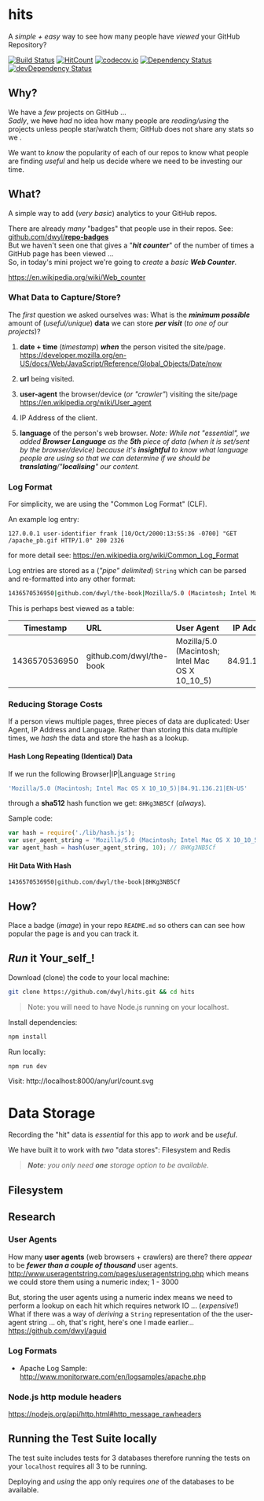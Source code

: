 # hits

A _simple + easy_ way to see how many people have _viewed_ your GitHub Repository?

[![Build Status](https://travis-ci.org/dwyl/hits.svg)](https://travis-ci.org/dwyl/hits)
[![HitCount](https://hitt.herokuapp.com/nelsonic/hits.svg)](https://github.com/nelsonic/hits)
[![codecov.io](http://codecov.io/github/dwyl/hits/coverage.svg?branch=master)](http://codecov.io/github/dwyl/hits?branch=master)
[![Dependency Status](https://david-dm.org/dwyl/hits.svg)](https://david-dm.org/dwyl/hits)
[![devDependency Status](https://david-dm.org/dwyl/hits/dev-status.svg)](https://david-dm.org/dwyl/hits#info=devDependencies)


## Why?

We have a _few_ projects on GitHub ... <br />
_Sadly_, we ~~have~~ _had_ no idea how many people
are _reading/using_ the projects 
unless people star/watch them; 
GitHub does not share any stats so we .

We want to *know* the popularity of each of our repos
to know what people are finding _useful_ and help us
decide where we need to be investing our time.

## What?

A simple way to add (*very basic*) analytics to your GitHub repos.

There are already *many* "badges" that people use in their repos.
See: [github.com/dwyl/**repo-badges**](https://github.com/dwyl/repo-badges) <br />
But we haven't seen one that gives a "***hit counter***"
of the number of times a GitHub page has been viewed ... <br />
So, in today's mini project we're going to _create_ a _basic **Web Counter**_.

https://en.wikipedia.org/wiki/Web_counter

### What Data to Capture/Store?

The _first_ question we asked ourselves was:
What is the ***minimum possible*** amount of (_useful/unique_)
**data** we can store ***per visit*** (_to one of our projects_)?

1. **date + time** (_timestamp_) ***when*** 
the person visited the site/page. <br />
https://developer.mozilla.org/en-US/docs/Web/JavaScript/Reference/Global_Objects/Date/now

2. **url** being visited.

3. **user-agent** the browser/device (_or "crawler"_) visiting the site/page
https://en.wikipedia.org/wiki/User_agent

4. IP Address of the client.

5. **language** of the person's web browser. 
_Note: While not "essential", we added **Browser Language** 
as the **5th** piece of data (when it is set/sent by the browser/device)
because it's **insightful** to know what language people are using
so that we can determine if we should be **translating**/"**localising**" 
our content._

### Log Format

For simplicity, we are using the "Common Log Format" (CLF).

An example log entry: 
```
127.0.0.1 user-identifier frank [10/Oct/2000:13:55:36 -0700] "GET /apache_pb.gif HTTP/1.0" 200 2326
```
for more detail see: https://en.wikipedia.org/wiki/Common_Log_Format

Log entries are stored as a (_"pipe" delimited_) `String` 
which can be parsed and re-formatted into any other format:  

```sh
1436570536950|github.com/dwyl/the-book|Mozilla/5.0 (Macintosh; Intel Mac OS X 10_10_5)|88.88.88.88|EN-US
```
This is perhaps best viewed as a table:

| Timestamp     | URL | User Agent  | IP Address   | Language |
| ------------- |:------------|:------------|:------------:|:--------:|
| 1436570536950 | github.com/dwyl/the-book | Mozilla/5.0 (Macintosh; Intel Mac OS X 10_10_5) | 84.91.136.21 | EN-GB    |


### Reducing Storage Costs

If a person views multiple pages, three pieces of data are duplicated:
User Agent, IP Address and Language.
Rather than storing this data multiple times, we _hash_ the data 
and store the hash as a lookup.

#### Hash Long Repeating (Identical) Data

If we run the following Browser|IP|Language `String`
```sh
'Mozilla/5.0 (Macintosh; Intel Mac OS X 10_10_5)|84.91.136.21|EN-US'
```
through a **sha512** hash function we get: `8HKg3NB5Cf` (_always_).

Sample code:
```js
var hash = require('./lib/hash.js');
var user_agent_string = 'Mozilla/5.0 (Macintosh; Intel Mac OS X 10_10_5)|88.88.88.88|EN-US';
var agent_hash = hash(user_agent_string, 10); // 8HKg3NB5Cf
```

#### Hit Data With Hash

```
1436570536950|github.com/dwyl/the-book|8HKg3NB5Cf
```


## How?

Place a badge (*image*) in your repo `README.md` so others can
can see how popular the page is and you can track it.



## _Run_ it Your_self_!

Download (clone) the code to your local machine:

```sh
git clone https://github.com/dwyl/hits.git && cd hits
```

> Note: you will need to have Node.js running on your localhost.

Install dependencies:
```sh
npm install
```
Run locally:
```sh
npm run dev
```
Visit: http://localhost:8000/any/url/count.svg


# Data Storage

Recording the "hit" data is _essential_ 
for this app to _work_ and be _useful_.

We have built it to work with _two_ "data stores": 
Filesystem and Redis <!-- and PostgreSQL. --> <br />
> _**Note**: you only need **one** storage option to be available_.

## Filesystem




## Research

### User Agents

How many **user agents** (web browsers + crawlers) are there?
there *appear* to be ***fewer than a couple of thousand*** user agents. http://www.useragentstring.com/pages/useragentstring.php
which means we could store them using a numeric index; 1 - 3000

But, storing the user agents using a numeric index means we
need to perform a lookup on each hit which requires network IO ...
(*expensive*!)
What if there was a way of *deriving* a `String` representation of the
the user-agent string ... oh, that's right, here's one I made earlier...
https://github.com/dwyl/aguid

### Log Formats

+ Apache Log Sample:
http://www.monitorware.com/en/logsamples/apache.php

### Node.js http module headers

https://nodejs.org/api/http.html#http_message_rawheaders

## Running the Test Suite locally

The test suite includes tests for 3 databases
therefore running the tests on your `localhost` 
requires all 3 to be running.

Deploying and _using_ the app only requires _one_ 
of the databases to be available.
